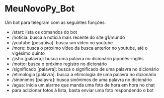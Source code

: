 MeuNovoPy_Bot
=============

Um bot para telegram com as seguintes funções:

<ul>
  <li>/start: lista os comandos do bot</li>
  <li>/noticia: busca a noticia mais recente do site g1/mundo</li>
  <li>/youtube [pesquisa]: busca um vídeo no youtube</li>
  <li>/more: busca o próximo vídeo da busca anterior no youtube, até o vigésimo quinto</li>
  <li>/jisho [palavra]: busca uma palavra no dicionário japonês-inglês</li>
  <li>/motto: busca o próximo registro no dicionário</li>
  <li>/significado [palavra]: busca o significado de uma palavra no dicionário</li>
  <li>/etimologia [palavra]: busca a etimologia de uma palavra no dicionário</li>
  <li>/sinonimos [palavra]: busca sinônimos de uma palavra no dicionário</li>
  <li>/agua: inicia um alarme que manda uma foto de hora em hora no chat</li>
  <li>para adicionar fotos à lista, basta enviar uma foto respondendo o bot</li>
</ul>
